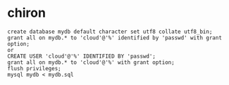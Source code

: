# chiron

    create database mydb default character set utf8 collate utf8_bin;
    grant all on mydb.* to 'cloud'@'%' identified by 'passwd' with grant option;
    or
    CREATE USER 'cloud'@'%' IDENTIFIED BY 'passwd';
    grant all on mydb.* to 'cloud'@'%' with grant option;
    flush privileges;
    mysql mydb < mydb.sql